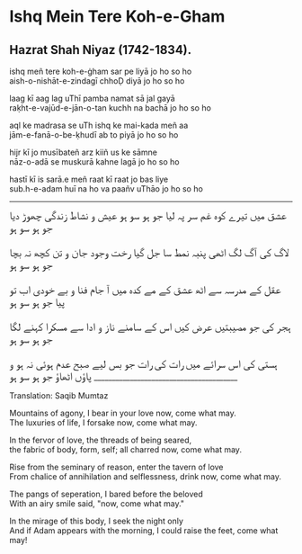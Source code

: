 # Ishq Mein Tere Koh-e-Gham
## Hazrat Shah Niyaz (1742-1834).

ishq meñ tere koh-e-ġham sar pe liyā jo ho so ho  
aish-o-nishāt-e-zindagī chhoḌ diyā jo ho so ho 

laag kī aag lag uThī pamba namat sā jal gayā  
raḳht-e-vajūd-e-jān-o-tan kuchh na bachā jo ho so ho 

aql ke madrasa se uTh ishq ke mai-kada meñ aa  
jām-e-fanā-o-be-ḳhudī ab to piyā jo ho so ho 

hijr kī jo musībateñ arz kiiñ us ke sāmne  
nāz-o-adā se muskurā kahne lagā jo ho so ho 

hastī kī is sarā.e meñ raat kī raat jo bas liye  
sub.h-e-adam huī na ho va paañv uThāo jo ho so ho 
________________________________________
<span style="font-family:Jameel Noori Nastaleeq; font-size:1.4em;">
عشق میں تیرے کوہ غم سر پہ لیا جو ہو سو ہو  
عیش‌ و نشاط زندگی چھوڑ دیا جو ہو سو ہو 
<br>
<br>
لاگ کی آگ لگ اٹھی پنبہ نمط سا جل گیا  
رخت وجود جان و تن کچھ نہ بچا جو ہو سو ہو 
<br>
<br>
عقل کے مدرسہ سے اٹھ عشق کے مے کدہ میں آ  
جام فنا و بے خودی اب تو پیا جو ہو سو ہو 
<br>
<br>
ہجر کی جو مصیبتیں عرض کیں اس کے سامنے  
ناز و ادا سے مسکرا کہنے لگا جو ہو سو ہو 
<br>
<br>
ہستی کی اس سرائے میں رات کی رات جو بس لیے  
صبح عدم ہوئی نہ ہو و پاؤں اٹھاؤ جو ہو سو ہو 
</span>
________________________________________

Translation: Saqib Mumtaz

Mountains of agony, I bear in your love now, come what may.  
The luxuries of life, I forsake now, come what may.

In the fervor of love, the threads of being seared,  
the fabric of body, form, self; all charred now, come what may.

Rise from the seminary of reason, enter the tavern of love  
From chalice of annihilation and selflessness, drink now, come what may.

The pangs of seperation, I bared before the beloved   
With an airy smile said, "now, come what may."

In the mirage of this body, I seek the night only  
And if Adam appears with the morning, I could raise the feet, come what may!
